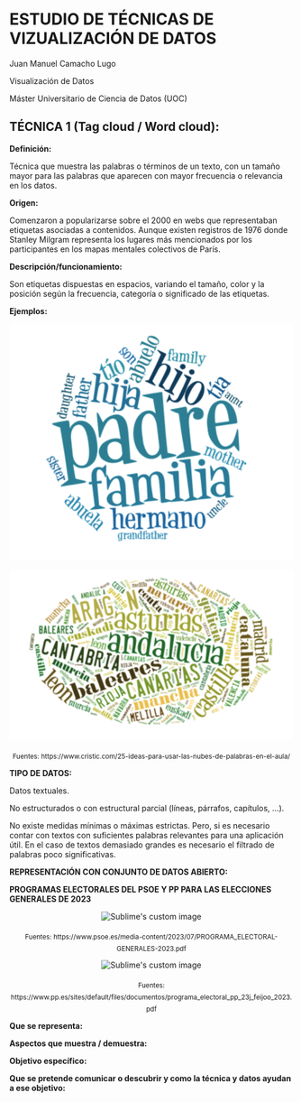 # ESTUDIO DE TÉCNICAS DE VIZUALIZACIÓN DE DATOS

Juan Manuel Camacho Lugo

Visualización de Datos

Máster Universitario de Ciencia de Datos (UOC)


## TÉCNICA 1 (Tag cloud / Word cloud):

**Definición:**

Técnica que muestra las palabras o términos de un texto, con un tamaño mayor para las palabras que aparecen con mayor frecuencia o relevancia en los datos.

**Origen:**

Comenzaron a popularizarse sobre el 2000 en webs que representaban etiquetas asociadas a contenidos. Aunque existen registros de 1976 donde Stanley Milgram representa los lugares más mencionados por los participantes en los mapas mentales colectivos de París.

**Descripción/funcionamiento:**

Son etiquetas dispuestas en espacios, variando el tamaño, color y la posición según la frecuencia, categoría o significado de las etiquetas. 

**Ejemplos:**

<p align="center">
  <img src="https://github.com/JCAMLUG/PEC2_VD/blob/main/ejemplo_1.png?raw=true" alt="Sublime's custom image"/>
</p>

<p align="center">
  <img src="https://github.com/JCAMLUG/PEC2_VD/blob/main/ejemplo_2.png?raw=true" alt="Sublime's custom image"/>
</p>

<p align="center">
  <sub>Fuentes: https://www.cristic.com/25-ideas-para-usar-las-nubes-de-palabras-en-el-aula/
</p>

**TIPO DE DATOS:**

Datos textuales.

No estructurados o con estructural parcial (líneas, párrafos, capítulos, …).

No existe medidas mínimas o máximas estrictas. Pero, si es necesario contar con textos con suficientes palabras relevantes para una aplicación útil. 
En el caso de textos demasiado grandes es necesario el filtrado de palabras poco significativas. 

**REPRESENTACIÓN CON CONJUNTO DE DATOS ABIERTO:**

**PROGRAMAS ELECTORALES DEL PSOE Y PP PARA LAS ELECCIONES GENERALES DE 2023**

<p align="center">
  <img src="https://github.com/JCAMLUG/PEC2_VD/blob/main/psoe.png?raw=true" alt="Sublime's custom image"/>
</p>

<p align="center">
  <sub>Fuentes: https://www.psoe.es/media-content/2023/07/PROGRAMA_ELECTORAL-GENERALES-2023.pdf
</p>

<p align="center">
  <img src="https://github.com/JCAMLUG/PEC2_VD/blob/main/pp.png?raw=true" alt="Sublime's custom image"/>
</p>

<p align="center">
  <sub>Fuentes: https://www.pp.es/sites/default/files/documentos/programa_electoral_pp_23j_feijoo_2023.pdf
</p>
    
**Que se representa:**

**Aspectos que muestra / demuestra:**

**Objetivo específico:**

**Que se pretende  comunicar o descubrir y como la técnica y datos ayudan a ese objetivo:**



